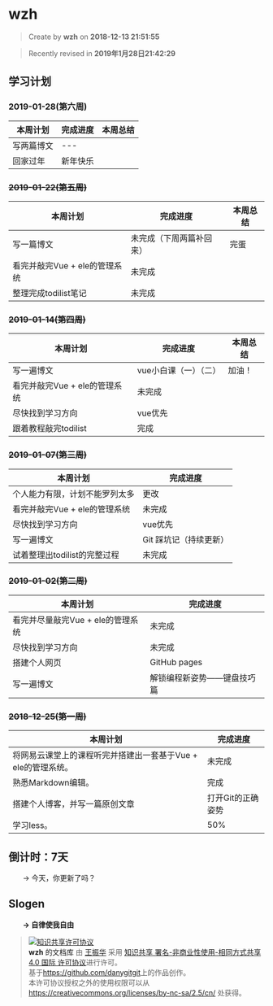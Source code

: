 wzh
===

> Create by **wzh** on **2018-12-13 21:51:55**  

> Recently revised in **2019年1月28日21:42:29**

## 学习计划

### 2019-01-28(第六周)

| 本周计划                      | 完成进度 | 本周总结 |
| ----------------------------- | -------- | -------- |
| 写两篇博文                    | ---     |
| 回家过年 | 新年快乐      |

### ~~2019-01-22(第五周)~~

| 本周计划                      | 完成进度 | 本周总结 |
| ----------------------------- | -------- | -------- |
| 写一篇博文                    | 未完成（下周两篇补回来）     |完蛋
| 看完并敲完Vue + ele的管理系统 | 未完成      |
| 整理完成todilist笔记          | 未完成    |

### ~~2019-01-14(第四周)~~

| 本周计划                      | 完成进度               | 本周总结 |
| ----------------------------- | ---------------------- | -------- |
| 写一遍博文                    | vue小白课（一）（二） |加油！
| 看完并敲完Vue + ele的管理系统 | 未完成                 |
| 尽快找到学习方向              | vue优先                |
| 跟着教程敲完todilist          | 完成                   |

### ~~2019-01-07(第三周)~~

| 本周计划                       | 完成进度               |
| ------------------------------ | ---------------------- |
| 个人能力有限，计划不能罗列太多 | 更改                   |
| 看完并敲完Vue + ele的管理系统  | 未完成                 |
| 尽快找到学习方向               | vue优先                |
| 写一遍博文                     | Git 踩坑记（持续更新） |
| 试着整理出todilist的完整过程   | 未完成                 |

### ~~2019-01-02(第二周)~~
| 本周计划                          | 完成进度                     |
| --------------------------------- | ---------------------------- |
| 看完并尽量敲完Vue + ele的管理系统 | 未完成                       |
| 尽快找到学习方向                  | 未完成                       |
| 搭建个人网页                      | GitHub pages                 |
| 写一遍博文                        | 解锁编程新姿势——键盘技巧篇 |

### ~~2018-12-25(第一周)~~
| 本周计划                                                      | 完成进度          |
| ------------------------------------------------------------- | ----------------- |
| 将网易云课堂上的课程听完并搭建出一套基于Vue + ele的管理系统。 | 未完成            |
| 熟悉Markdown编辑。                                            | 完成              |
| 搭建个人博客，并写一篇原创文章                                | 打开Git的正确姿势 |
| 学习less。                                                    | 50%               |

## 倒计时：7天

&emsp;&emsp;-> 今天，你更新了吗？

## Slogen

&emsp;&emsp;**-> 自律使我自由**

> <a rel="license" href="http://creativecommons.org/licenses/by-nc-sa/4.0/"><img alt="知识共享许可协议" style="border-width:0" src="https://i.creativecommons.org/l/by-nc-sa/4.0/88x31.png" /></a><br /><a xmlns:dct="http://purl.org/dc/terms/" property="dct:title">**wzh** 的文档库</a> 由 <a xmlns:cc="http://creativecommons.org/ns#" href="wzh" property="cc:attributionName" rel="cc:attributionURL">王振华</a> 采用 <a rel="license" href="http://creativecommons.org/licenses/by-nc-sa/4.0/">知识共享 署名-非商业性使用-相同方式共享 4.0 国际 许可协议</a>进行许可。<br />基于<a xmlns:dct="http://purl.org/dc/terms/" href="https://github.com/danygitgit" rel="dct:source">https://github.com/danygitgit</a>上的作品创作。<br />本许可协议授权之外的使用权限可以从 <a xmlns:cc="http://creativecommons.org/ns#" href="https://creativecommons.org/licenses/by-nc-sa/2.5/cn/" rel="cc:morePermissions">https://creativecommons.org/licenses/by-nc-sa/2.5/cn/</a> 处获得。